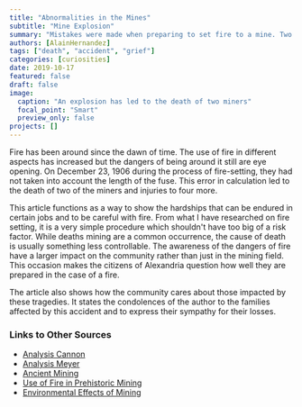 ```yaml
---
title: "Abnormalities in the Mines"
subtitle: "Mine Explosion"
summary: "Mistakes were made when preparing to set fire to a mine. Two miners were killed and four of them were badly injured."
authors: [AlainHernandez]
tags: ["death", "accident", "grief"]
categories: [curiosities]
date: 2019-10-17
featured: false
draft: false
image:
  caption: "An explosion has led to the death of two miners"
  focal_point: "Smart"
  preview_only: false
projects: []
---
```

 Fire has been around since the dawn of time. The use of fire in different aspects has increased but the dangers of being around it still are eye opening. On December 23, 1906 during the process of fire-setting, they had not taken into account the length of the fuse. This error in calculation led to the death of two of the miners and injuries to four more.

This article functions as a way to show the hardships that can be endured in certain jobs and to be careful with fire. From what I have researched on fire setting, it is a very simple procedure which shouldn't have too big of a risk factor. While deaths mining are a common occurrence, the cause of death is usually something less controllable. The awareness of the dangers of fire have a larger impact on the community rather than just in the mining field. This occasion makes the citizens of Alexandria question how well they are prepared in the case of a fire.

The article also shows how the community cares about those impacted by these tragedies. It states the condolences of the author to the families affected by this accident and to express their sympathy for their losses.

### Links to Other Sources
- [Analysis Cannon](https://dig-eg-gaz.github.io/post/18-analysis-cannon/)
- [Analysis Meyer](https://dig-eg-gaz.github.io/post/18-analysis-meyer/)
- [Ancient Mining](https://www.jstor.org/stable/41496587?seq=1#metadata_info_tab_contents)
- [Use of Fire in Prehistoric Mining](https://www.persee.fr/doc/paleo_0153-9345_2000_num_26_2_4715)
- [Environmental Effects of Mining](https://www.theworldcounts.com/counters/environmental_effect_of_mining/health_effects_of_mining)
